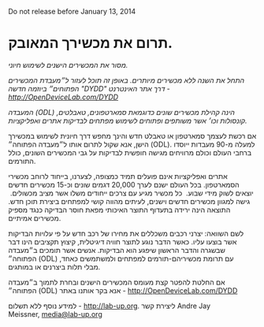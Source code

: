 ‏Do not release before January 13, 2014

# תרום את מכשירך המאובק.

*מסור את המכשירים הישנים לשימוש חיוני.*

*התחל את השנה ללא מכשירים מיותרים. באופן זה תוכל לעזור ל״מעבדת המכשירים הפתוחים״ ביוזמה חדשה "DYDD" דרך אתר האינטרנט - http://OpenDeviceLab.com/DYDD*

*המעבדה (ODL) הינה קהילת מכשירים שונים כדוגמאת סמארטפונים, טאבלטים, קונסולות וכו׳ אשר משותפים ופתוחים לשימוש מפתחים לבדיקות אתרים ואפליקציות.* 

אם רכשת לעצמך סמארטפון או טאבלט חדש והינך מחפש דרך חיונית לשימוש במכשירך הישן, אנא שקול לתרום אותו ל״מעבדה הפתוחה״ (ODL).
למעלה מ-90 מעבדות ייוסדו ברחבי העולם וכולם מרוויחים מגישה חופשית לבדיקות על גבי המכשירים השונים, כולל התורמים. 

אתרים ואפליקציות אינם פועלים תמיד כמצופה, לצערנו, בייחוד לרוחב מכשירי הסמארטפון. בכל העולם ישנם לערך 20,000 דגמים שונים וכ-15 מכשירים חדשים יוצאים לשוק מידי שבוע. 
כל מכשיר מגיע עם צרכים ייחודים משלו אשר מציב מכשולים. 
גישה למגוון מכשירים חדשים וישנים, לעיתים מהווה קושי למפתחים ביצירת תוכן חדש.
התוצאה הינה ירידה בתעדוף התוצר האיכותי מפאת חוסר הבדיקה כנגד מספיק מכשירים אמיתיים. 

לשם השוואה: יצרני רכבים משכללים את מחירו של רכב חדש על פי עלויות הבדיקות אשר בוצעו עליו.
כאשר הדבר נוגע לתוצר חוויה דיגיטלית, קיצוץ תקציבים הינו דבר שבשגרה והדבר הראשון שיפגע הוא הבדיקות. אנשים אשר תומכים ב״מעבדה הפתוחה״ (ODL) עם תרומת מכשיריהם-תורמים למפתחים ולמשתמשים כאחד, מבלי תלות ביצרנים או במותגים.

אם החלטת להפטר קצת מעומס המכשירים הישנים ובחרת לתמוך ב״מעבדה הפתוחה״ (ODL) אנא בקר אותנו באתר - http://OpenDeviceLab.com/DYDD

למידע נוסף ללא תשלום - http://lab-up.org.
ליצירת קשר Andre Jay Meissner, media@lab-up.org
